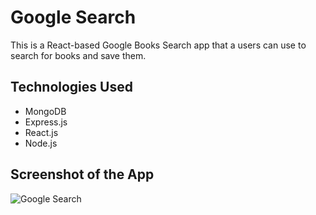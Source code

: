 # Google Search

This is a React-based Google Books Search app that a users can use to search for books and save them. 

## Technologies Used
* MongoDB
* Express.js
* React.js
* Node.js

## Screenshot of the App
![Google Search]()